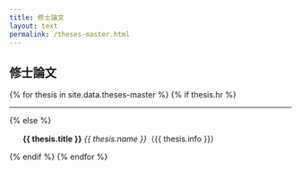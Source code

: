 ```yaml
---
title: 修士論文
layout: text
permalink: /theses-master.html
---
```


## 修士論文
{% for thesis in site.data.theses-master %}
  {% if thesis.hr %}<hr>
  {% else %}<ul style="list-style-type: none"><li>
  <b>{{ thesis.title }}</b>
  <em>{{ thesis.name }}</em>（{{ thesis.info }}）
  </li></ul>{% endif %}
{% endfor %}
